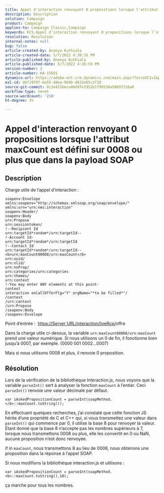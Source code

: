 ```yaml
---
title: Appel d'interaction renvoyant 0 propositions lorsque l'attribut maxCount est défini sur 0008 ou plus que dans la payload SOAP
description: Description
solution: Campaign
product: Campaign
applies-to: Campaign Classic,Campaign
keywords: KCS,Appel d’interaction renvoyant 0 propositions lorsque l’attribut maxCount est défini sur 0008 ou plus que dans la payload SOAP
resolution: Resolution
internal-notes: null
bug: false
article-created-by: Ananya Kuthiala
article-created-date: 5/7/2022 4:38:35 PM
article-published-by: Ananya Kuthiala
article-published-date: 5/7/2022 4:38:59 PM
version-number: 2
article-number: KA-15691
dynamics-url: https://adobe-ent.crm.dynamics.com/main.aspx?forceUCI=1&pagetype=entityrecord&etn=knowledgearticle&id=c131d121-24ce-ec11-a7b5-0022480a8e40
exl-id: d6f19797-6a55-48ea-964b-d632e65c2f18
source-git-commit: 0c3e421beca46d9fe1952b1f98538a50697216a0
workflow-type: tm+mt
source-wordcount: '218'
ht-degree: 1%

---
```


# Appel d&#39;interaction renvoyant 0 propositions lorsque l&#39;attribut maxCount est défini sur 0008 ou plus que dans la payload SOAP

## Description


Charge utile de l’appel d’interaction :


```
soapenv:Envelope xmlns:soapenv="http://schemas.xmlsoap.org/soap/envelope/" xmlns:urn="urn:nms:interaction"
soapenv:Header/
soapenv:Body
urn:Propose
urn:sessiontoken/
!--Recipient Id
urn:targetId*random*/urn:targetId--
!-Account Id-
urn:targetId*random*/urn:targetId
!--Contact Id
urn:targetId*random*/urn:targetId--
<b>urn:maxCount00008/urn:maxCount</b>
urn:uuid/
urn:nlid/
urn:noProp/
urn:categories/urn:categories
urn:themes/
urn:context
!-You may enter ANY elements at this point-
context
interaction onCallOfferFlg="Y" orgName="*to be filled*"/
/context
/urn:context
/urn:Propose
/soapenv:Body
/soapenv:Envelope
```


Point d’entrée : 
[https://Server URL/interaction/liveRcp/](https://floridapowerandlight-mkt-stage3.campaign.adobe.com/interaction/liveRcp/nba "Lien de suivi")offre



Dans la charge utile ci-dessus, la variable `urn:maxCount00008/urn:maxCount` prend une valeur numérique. Si nous utilisons un 0 de fin, il fonctionne bien jusqu’à 0007, par exemple. (0000 001 0002...0007)



Mais si nous utilisons 0008 et plus, il renvoie 0 proposition.


## Résolution


Lors de la vérification de la bibliothèque Interaction.js, nous voyons que la variable `parseInt()` sert à analyser la fonction `maxCount` à l’entier. Ceci `parseInt()` renvoie une valeur décimale par défaut.


`var iAskedPropositionCount = parseInt(soapMethod.</b>::maxCount.toString());`



En effectuant quelques recherches, j’ai constaté que cette fonction JS hérite d’une propriété de C et C++ qui, si vous transmettez une valeur dans `parseInt()` qui commence par 0, il utilise la base 8 pour renvoyer la valeur. Étant donné que la base 8 n’accepte pas les nombres supérieurs à 7, lorsque nous transmettons 0008 ou plus, elle les convertit en 0 ou NaN, aucune proposition n’est donc renvoyée.

if in `maxCount`, nous transmettons 8 au lieu de 0008, nous obtenons une proposition dans la réponse à l’appel SOAP.



Si nous modifions la bibliothèque interaction.js et utilisons :



`var iAskedPropositionCount = parseInt(soapMethod.<b>::maxCount.toString(),10);`



ça marche pour tous les nombres.
